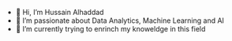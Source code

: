 - 👋 Hi, I’m Hussain Alhaddad
- 👀 I’m passionate about Data Analytics, Machine Learning and AI
- 🌱 I’m currently trying to enrinch my knoweldge in this field

<!---
hussainhdd/hussainhdd is a ✨ special ✨ repository because its `README.md` (this file) appears on your GitHub profile.
You can click the Preview link to take a look at your changes.
--->
